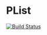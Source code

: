 # PList

[![Build Status](https://travis-ci.org/ordovician/PList.jl.png)](https://travis-ci.org/ordovician/PList.jl)
